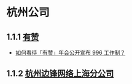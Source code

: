 # 杭州公司


## 1.1.1 [有赞](https://36kr.com/p/5174571)
- [如何看待「有赞」年会公开宣布 996 工作制？](https://www.zhihu.com/question/309428750/answer/580579623)

## 1.1.2 [杭州边锋网络上海分公司](https://github.com/996icu/996.ICU/pull/24984)

